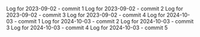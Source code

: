 Log for 2023-09-02 - commit 1
Log for 2023-09-02 - commit 2
Log for 2023-09-02 - commit 3
Log for 2023-09-02 - commit 4
Log for 2024-10-03 - commit 1
Log for 2024-10-03 - commit 2
Log for 2024-10-03 - commit 3
Log for 2024-10-03 - commit 4
Log for 2024-10-03 - commit 5
